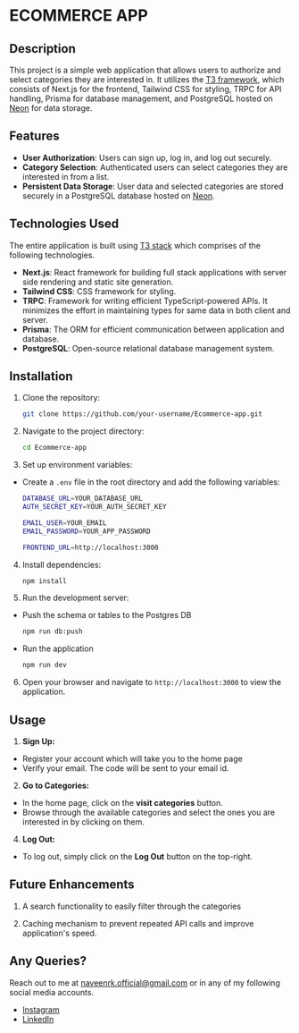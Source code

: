 # ECOMMERCE APP

## Description

This project is a simple web application that allows users to authorize and select categories they are interested in. It utilizes the [T3 framework](https://create.t3.gg/), which consists of Next.js for the frontend, Tailwind CSS for styling, TRPC for API handling, Prisma for database management, and PostgreSQL hosted on [Neon](https://neon.tech/) for data storage.

## Features

- **User Authorization**: Users can sign up, log in, and log out securely.
- **Category Selection**: Authenticated users can select categories they are interested in from a list.
- **Persistent Data Storage**: User data and selected categories are stored securely in a PostgreSQL database hosted on [Neon](https://neon.tech/).



## Technologies Used

The entire application is built using [T3 stack](https://create.t3.gg/) which comprises of the following technologies.

- **Next.js**: React framework for building full stack applications with server side rendering and static site generation.
- **Tailwind CSS**: CSS framework for styling.
- **TRPC**: Framework for writing efficient TypeScript-powered APIs. It minimizes the effort in maintaining types for same data in both client and server.
- **Prisma**: The ORM for efficient communication between application and database.
- **PostgreSQL**: Open-source relational database management system.


## Installation

1. Clone the repository:

    ```bash
    git clone https://github.com/your-username/Ecommerce-app.git
    ```

2. Navigate to the project directory:

    ```bash
    cd Ecommerce-app
    ```

3. Set up environment variables:

- Create a `.env` file in the root directory and add the following variables:

    ```bash
    DATABASE_URL=YOUR_DATABASE_URL
    AUTH_SECRET_KEY=YOUR_AUTH_SECRET_KEY

    EMAIL_USER=YOUR_EMAIL
    EMAIL_PASSWORD=YOUR_APP_PASSWORD

    FRONTEND_URL=http://localhost:3000
    ```

4. Install dependencies:

    ```bash
    npm install
    ```

5. Run the development server:


- Push the schema or tables to the Postgres DB
    ```bash
    npm run db:push
    ```

- Run the application
    ```bash
    npm run dev
    ```

6. Open your browser and navigate to `http://localhost:3000` to view the application.

## Usage

1. **Sign Up:**

- Register your account which will take you to the home page
- Verify your email. The code will be sent to your email id.

2. **Go to Categories:**

- In the home page, click on the **visit categories** button. 
- Browse through the available categories and select the ones you are interested in by clicking on them.

4. **Log Out:**

- To log out, simply click on the **Log Out** button on the top-right.

## Future Enhancements

1. A search functionality to easily filter through the categories

2. Caching mechanism to prevent repeated API calls and improve application's speed.


## Any Queries?

Reach out to me at naveenrk.official@gmail.com or in any of my following social media accounts.

- [Instagram](https://instagram.com/naveen.rk_)
- [LinkedIn](https://linkedin.com/in/naveen-rk)